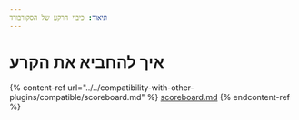 ```yaml
---
תיאור: כיבוי הרקע של הסקורבורד
---
```


# איך להחביא את הקרע

{% content-ref url="../../compatibility-with-other-plugins/compatible/scoreboard.md" %}
[scoreboard.md](../../compatibility-with-other-plugins/compatible/scoreboard.md)
{% endcontent-ref %}
